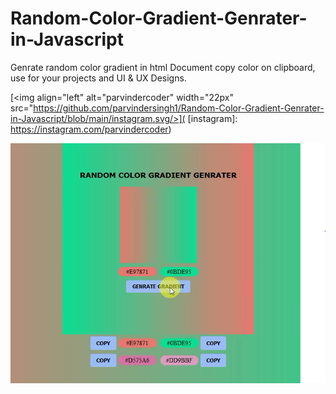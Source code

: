 # Random-Color-Gradient-Genrater-in-Javascript
Genrate random color gradient in html Document copy color on clipboard,
use for your projects and UI & UX Designs.

[<img align="left" alt="parvindercoder" width="22px" src="https://github.com/parvindersingh1/Random-Color-Gradient-Genrater-in-Javascript/blob/main/instagram.svg/>](
[instagram]: https://instagram.com/parvindercoder)

![](Demo_Output.PNG)


